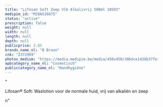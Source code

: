 ```yaml
---
title: "Lifosan Soft Zeep Vlb Alkalivrij 500ml 18593"
medipim_id: "M28A526875"
status: "active"
prescription: false
weight: null
width: null
length: null
depth: null
publicprice: 3.85
brands_name_nl: "B Braun"
cnk: "2372969"
photos_medium: "https://media.medipim.be/media/450x450/30bdce1438b37fe13518f740aac5d6778c4ee985.jpg"
apbcategory_name_nl: "Cosmetisch"
publiccategory_name_nl: "Handhygiëne"
---
```

"<p>Lifosan® Soft: Waslotion voor de normale huid, vrij van alkaliën en zeep</p>n"
